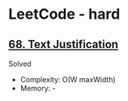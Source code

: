 # LeetCode - hard

## [68. Text Justification](https://leetcode.com/problems/text-justification)

Solved

* Complexity: O(W maxWidth)
* Memory: -
